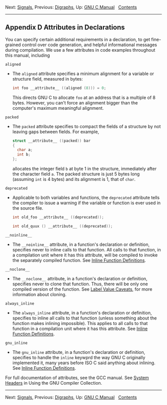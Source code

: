 Next: [Signals](Signals.md), Previous: [Digraphs](Digraphs.md), Up:
[GNU C Manual](index.md)  
[Contents](index.md#SEC_Contents "Table of contents")  

------------------------------------------------------------------------


## Appendix D Attributes in Declarations 


You can specify certain additional requirements in a declaration, to get
fine-grained control over code generation, and helpful informational
messages during compilation. We use a few attributes in code examples
throughout this manual, including

`aligned`

-   The `aligned` attribute specifies a minimum alignment for a variable
    or structure field, measured in bytes:

    
    ``` C
    int foo __attribute__ ((aligned (8))) = 0;
    ```
    

    This directs GNU C to allocate `foo` at an address that is a
    multiple of 8 bytes. However, you can't force an alignment bigger
    than the computer's maximum meaningful alignment.

`packed`

-   The `packed` attribute specifies to compact the fields of a
    structure by not leaving gaps between fields. For example,

    
    ``` C
    struct __attribute__ ((packed)) bar
    {
      char a;
      int b;
    };
    ```
    

    allocates the integer field `b` at byte 1 in the structure,
    immediately after the character field `a`. The packed structure is
    just 5 bytes long (assuming `int` is 4 bytes) and its alignment is
    1, that of `char`.

`deprecated`

-   Applicable to both variables and functions, the `deprecated`
    attribute tells the compiler to issue a warning if the variable or
    function is ever used in the source file.

    
    ``` C
    int old_foo __attribute__ ((deprecated));

    int old_quux () __attribute__ ((deprecated));
    ```
    

`__noinline__`

-   The `__noinline__` attribute, in a function's declaration or
    definition, specifies never to inline calls to that function. All
    calls to that function, in a compilation unit where it has this
    attribute, will be compiled to invoke the separately compiled
    function. See [Inline Function
    Definitions](Inline-Function-Definitions.md).

`__noclone__`

-   The `__noclone__` attribute, in a function's declaration or
    definition, specifies never to clone that function. Thus, there will
    be only one compiled version of the function. See [Label Value
    Caveats](Label-Value-Caveats.md), for more information about
    cloning.

`always_inline`

-   The `always_inline` attribute, in a function's declaration or
    definition, specifies to inline all calls to that function (unless
    something about the function makes inlining impossible). This
    applies to all calls to that function in a compilation unit where it
    has this attribute. See [Inline Function
    Definitions](Inline-Function-Definitions.md).

`gnu_inline`

-   The `gnu_inline` attribute, in a function's declaration or
    definition, specifies to handle the `inline` keywprd the way GNU C
    originally implemented it, many years before ISO C said anything
    about inlining. See [Inline Function
    Definitions](Inline-Function-Definitions.md).

For full documentation of attributes, see the GCC manual. See [System
Headers](https://gcc.gnu.org/onlinedocs/gcc/Attribute-Syntax.md#Attribute-Syntax)
in Using the GNU Compiler Collection.

------------------------------------------------------------------------

Next: [Signals](Signals.md), Previous: [Digraphs](Digraphs.md), Up:
[GNU C Manual](index.md)  
[Contents](index.md#SEC_Contents "Table of contents")  
